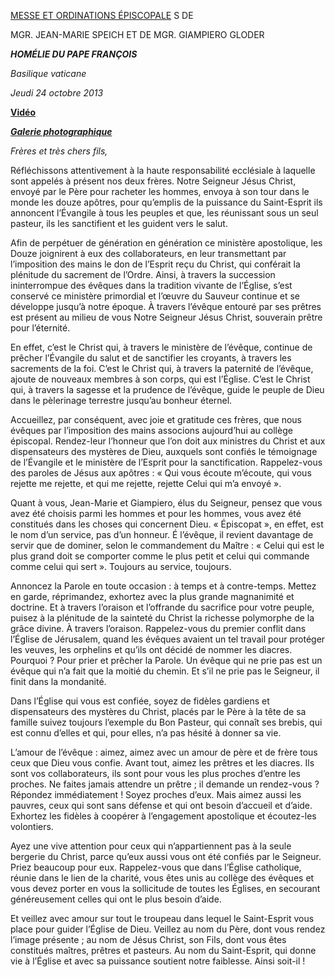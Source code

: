 [MESSE ET ORDINATIONS ÉPISCOPALE](http://www.vatican.va/news_services/liturgy/libretti/2013/20131024-libretto-ordinazione-episcopale.pdf) S DE

MGR. JEAN-MARIE SPEICH ET DE MGR. GIAMPIERO GLODER

***HOMÉLIE DU PAPE FRANÇOIS***

*Basilique vaticane*

*Jeudi 24 octobre 2013*

**[Vidéo](http://player.rv.va/vaticanplayer.asp?language=it&tic=VA_CMPO36SW)**

***[Galerie photographique](http://www.photogallery.va/content/photogallery/fr/celebrazioni-liturgiche/ordinazione-episcopale20131024.html)***

*Frères et très chers fils,*

Réfléchissons attentivement à la haute responsabilité ecclésiale à laquelle sont appelés à présent nos deux frères. Notre Seigneur Jésus Christ, envoyé par le Père pour racheter les hommes, envoya à son tour dans le monde les douze apôtres, pour qu’emplis de la puissance du Saint-Esprit ils annoncent l’Évangile à tous les peuples et que, les réunissant sous un seul pasteur, ils les sanctifient et les guident vers le salut.

Afin de perpétuer de génération en génération ce ministère apostolique, les Douze joignirent à eux des collaborateurs, en leur transmettant par l’imposition des mains le don de l’Esprit reçu du Christ, qui conférait la plénitude du sacrement de l’Ordre. Ainsi, à travers la succession ininterrompue des évêques dans la tradition vivante de l’Église, s’est conservé ce ministère primordial et l’œuvre du Sauveur continue et se développe jusqu’à notre époque. À travers l’évêque entouré par ses prêtres est présent au milieu de vous Notre Seigneur Jésus Christ, souverain prêtre pour l’éternité.

En effet, c’est le Christ qui, à travers le ministère de l’évêque, continue de prêcher l’Évangile du salut et de sanctifier les croyants, à travers les sacrements de la foi. C’est le Christ qui, à travers la paternité de l’évêque, ajoute de nouveaux membres à son corps, qui est l’Église. C’est le Christ qui, à travers la sagesse et la prudence de l’évêque, guide le peuple de Dieu dans le pèlerinage terrestre jusqu’au bonheur éternel.

Accueillez, par conséquent, avec joie et gratitude ces frères, que nous évêques par l’imposition des mains associons aujourd’hui au collège épiscopal. Rendez-leur l’honneur que l’on doit aux ministres du Christ et aux dispensateurs des mystères de Dieu, auxquels sont confiés le témoignage de l’Évangile et le ministère de l’Esprit pour la sanctification. Rappelez-vous des paroles de Jésus aux apôtres : « Qui vous écoute m’écoute, qui vous rejette me rejette, et qui me rejette, rejette Celui qui m’a envoyé ».

Quant à vous, Jean-Marie et Giampiero, élus du Seigneur, pensez que vous avez été choisis parmi les hommes et pour les hommes, vous avez été constitués dans les choses qui concernent Dieu. « Épiscopat », en effet, est le nom d’un service, pas d’un honneur. É l’évêque, il revient davantage de servir que de dominer, selon le commandement du Maître : « Celui qui est le plus grand doit se comporter comme le plus petit et celui qui commande comme celui qui sert ». Toujours au service, toujours.

Annoncez la Parole en toute occasion : à temps et à contre-temps. Mettez en garde, réprimandez, exhortez avec la plus grande magnanimité et doctrine. Et à travers l’oraison et l’offrande du sacrifice pour votre peuple, puisez à la plénitude de la sainteté du Christ la richesse polymorphe de la grâce divine. À travers l’oraison. Rappelez-vous du premier conflit dans l’Église de Jérusalem, quand les évêques avaient un tel travail pour protéger les veuves, les orphelins et qu’ils ont décidé de nommer les diacres. Pourquoi ? Pour prier et prêcher la Parole. Un évêque qui ne prie pas est un évêque qui n’a fait que la moitié du chemin. Et s’il ne prie pas le Seigneur, il finit dans la mondanité.

Dans l’Église qui vous est confiée, soyez de fidèles gardiens et dispensateurs des mystères du Christ, placés par le Père à la tête de sa famille suivez toujours l’exemple du Bon Pasteur, qui connaît ses brebis, qui est connu d’elles et qui, pour elles, n’a pas hésité à donner sa vie.

L’amour de l’évêque : aimez, aimez avec un amour de père et de frère tous ceux que Dieu vous confie. Avant tout, aimez les prêtres et les diacres. Ils sont vos collaborateurs, ils sont pour vous les plus proches d’entre les proches. Ne faites jamais attendre un prêtre ; il demande un rendez-vous ? Répondez immédiatement ! Soyez proches d’eux. Mais aimez aussi les pauvres, ceux qui sont sans défense et qui ont besoin d’accueil et d’aide. Exhortez les fidèles à coopérer à l’engagement apostolique et écoutez-les volontiers.

Ayez une vive attention pour ceux qui n’appartiennent pas à la seule bergerie du Christ, parce qu’eux aussi vous ont été confiés par le Seigneur. Priez beaucoup pour eux. Rappelez-vous que dans l’Église catholique, réunie dans le lien de la charité, vous êtes unis au collège des évêques et vous devez porter en vous la sollicitude de toutes les Églises, en secourant généreusement celles qui ont le plus besoin d’aide.

Et veillez avec amour sur tout le troupeau dans lequel le Saint-Esprit vous place pour guider l’Église de Dieu. Veillez au nom du Père, dont vous rendez l’image présente ; au nom de Jésus Christ, son Fils, dont vous êtes constitués maîtres, prêtres et pasteurs. Au nom du Saint-Esprit, qui donne vie à l’Église et avec sa puissance soutient notre faiblesse. Ainsi soit-il !